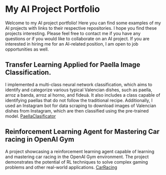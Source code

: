 # My AI Project Portfolio

Welcome to my AI project portfolio! Here you can find some examples of my AI projects with links to their respective repositories.
I hope you find these projects interesting. Please feel free to contact me if you have any questions or if you would like to collaborate on an AI project. If you are interested in hiring me for an AI-related position, I am open to job opportunities as well.

## Transfer Learning Applied for Paella Image Classification.
I implemented a multi-class neural network classification, which aims to identify and categorize various typical Valencian dishes, such as paella, arroz a banda, arroz al horno, and fideuà. It also includes a class capable of identifying paellas that do not follow the traditional recipe. Additionally, I used an Instagram bot for data scraping to download images of Valencian dishes from Instagram, which are then classified using the pre-trained model. 
[PaellaClasificator](https://github.com/ramalmar/)

## Reinforcement Learning Agent for Mastering Car racing in OpenAI Gym
A project showcasing a reinforcement learning agent capable of learning and mastering car racing in the OpenAI Gym environment. The project demonstrates the potential of RL techniques to solve complex gaming problems and other real-world applications.
[CarRacing](https://github.com/ramalmar/)








